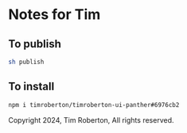 # Notes for Tim

## To publish

```sh
sh publish
```

## To install

```sh
npm i timroberton/timroberton-ui-panther#6976cb2
```

Copyright 2024, Tim Roberton, All rights reserved.
